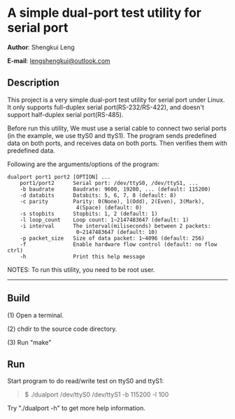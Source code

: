 A simple dual-port test utility for serial port
===============================================
**Author**: Shengkui Leng

**E-mail**: lengshengkui@outlook.com


Description
-----------
This project is a very simple dual-port test utility for serial port under
Linux.  It only supports full-duplex serial port(RS-232/RS-422), and doesn't
support half-duplex serial port(RS-485).

Before run this utility, We must use a serial cable to connect two serial ports
(in the example, we use ttyS0 and ttyS1). The program sends predefined data on
both ports, and receives data on both ports. Then verifies them with predefined
data.

Following are the arguments/options of the program:

    dualport port1 port2 [OPTION] ...
        port1/port2      Serial port: /dev/ttyS0, /dev/ttyS1, ...
        -b baudrate      Baudrate: 9600, 19200, ... (default: 115200)
        -d databits      Databits: 5, 6, 7, 8 (default: 8)
        -c parity        Parity: 0(None), 1(Odd), 2(Even), 3(Mark),
                          4(Space) (default: 0)
        -s stopbits      Stopbits: 1, 2 (default: 1)
        -l loop_count    Loop count: 1~2147483647 (default: 1)
        -i interval      The interval(miliseconds) between 2 packets:
                          0~2147483647 (default: 10)
        -p packet_size   Size of data packet: 1~4096 (default: 256)
        -f               Enable hardware flow control (default: no flow ctrl)
        -h               Print this help message

NOTES: To run this utility, you need to be root user.

* * *

Build
-----------
(1) Open a terminal.

(2) chdir to the source code directory.

(3) Run "make"


Run
-----------
Start program to do read/write test on ttyS0 and ttyS1:

>    $ ./dualport /dev/ttyS0 /dev/ttyS1 -b 115200 -l 100

Try "./dualport -h" to get more help information.
